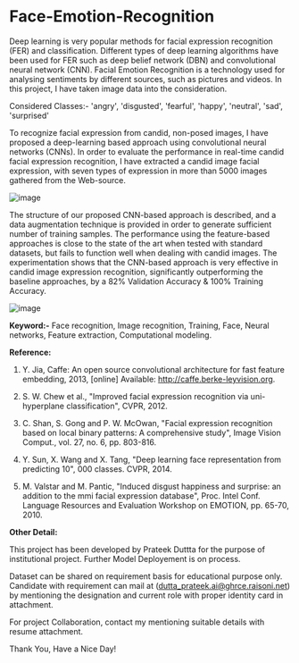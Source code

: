 # Face-Emotion-Recognition

Deep learning is very popular methods for facial expression recognition (FER) and classification. Different types of deep learning algorithms have been used for FER such as deep belief network (DBN) and convolutional neural network (CNN). Facial Emotion Recognition is a technology used for analysing sentiments by different sources, such as pictures and videos. In this project, I have taken image data into the consideration. 

Considered Classes:- 'angry', 'disgusted', 'fearful', 'happy', 'neutral', 'sad', 'surprised'

To recognize facial expression from candid, non-posed images, I have proposed a deep-learning based approach using convolutional neural networks (CNNs). In order to evaluate the performance in real-time candid facial expression recognition, I have extracted a candid image facial expression, with seven types of expression in more than 5000 images gathered from the Web-source.

![image](https://user-images.githubusercontent.com/62097113/144572032-441fe2fa-bc77-4a3e-a2e1-bd872af45616.png)

The structure of our proposed CNN-based approach is described, and a data augmentation technique is provided in order to generate sufficient number of training samples. The performance using the feature-based approaches is close to the state of the art when tested with standard datasets, but fails to function well when dealing with candid images. The experimentation shows that the CNN-based approach is very effective in candid image expression recognition, significantly outperforming the baseline approaches, by a 82% Validation Accuracy & 100% Training Accuracy.


![image](https://user-images.githubusercontent.com/62097113/144571944-bf7569eb-dd85-431c-9e56-f8ceff01882c.png)

**Keyword:-** Face recognition, Image recognition, Training, Face, Neural networks, Feature extraction, Computational modeling.

**Reference:**

1. Y. Jia, Caffe: An open source convolutional architecture for fast feature embedding, 2013, [online] Available: http://caffe.berke-leyvision.org.

2. S. W. Chew et al., "Improved facial expression recognition via uni-hyperplane classification", CVPR, 2012.

3. C. Shan, S. Gong and P. W. McOwan, "Facial expression recognition based on local binary patterns: A comprehensive study", Image Vision Comput., vol. 27, no. 6, pp. 803-816.

4. Y. Sun, X. Wang and X. Tang, "Deep learning face representation from predicting 10", 000 classes. CVPR, 2014.

5. M. Valstar and M. Pantic, "Induced disgust happiness and surprise: an addition to the mmi facial expression database", Proc. Intel Conf. Language Resources and Evaluation Workshop on EMOTION, pp. 65-70, 2010.

**Other Detail:**

This project has been developed by Prateek Duttta for the purpose of institutional project. Further Model Deployement is on process.

Dataset can be shared on requirement basis for educational purpose only. Candidate with requirement can mail at (dutta_prateek.ai@ghrce.raisoni.net) by mentioning the designation and current role with proper identity card in attachment. 

For project Collaboration, contact my mentioning suitable details with resume attachment.

Thank You, Have a Nice Day!
